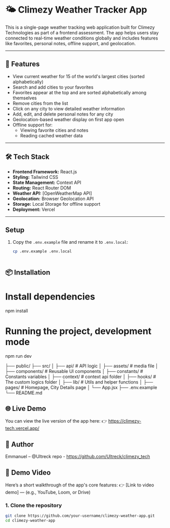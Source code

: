 # 🌤️ Climezy Weather Tracker App

This is a single-page weather tracking web application built for Climezy Technologies as part of a frontend assessment. The app helps users stay connected to real-time weather conditions globally and includes features like favorites, personal notes, offline support, and geolocation.

---

## 🚀 Features

- View current weather for 15 of the world's largest cities (sorted alphabetically)
- Search and add cities to your favorites
- Favorites appear at the top and are sorted alphabetically among themselves
- Remove cities from the list
- Click on any city to view detailed weather information
- Add, edit, and delete personal notes for any city
- Geolocation-based weather display on first app open
- Offline support for:
  - Viewing favorite cities and notes
  - Reading cached weather data

---

## 🛠️ Tech Stack

- **Frontend Framework:** React.js
- **Styling:** Tailwind CSS
- **State Management:** Context API
- **Routing:** React Router DOM
- **Weather API:** [OpenWeatherMap API]
- **Geolocation:** Browser Geolocation API
- **Storage:** Local Storage for offline support
- **Deployment:** Vercel

---

## Setup
1. Copy the `.env.example` file and rename it to `.env.local`:
   ```bash
   cp .env.example .env.local



## 📦 Installation

#  Install dependencies
npm install

# Running the project, development mode
npm run dev

├── public/
├── src/
│   ├── api/        # API logic
│   ├── assets/      # media file
│   ├── components/      # Reusable UI components
│   ├── constants/      # Constants variables
│   ├── context/      # context api folder
│   ├── hooks/           # The custom logics folder
│   ├── lib/           # Utils and helper functions
│   ├── pages/           # Homepage, City Details page
│   └── App.jsx
├── .env.example
└── README.md


## 🌐 Live Demo
You can view the live version of the app here:
👉 https://climezy-tech.vercel.app/

## 🙋 Author
Emmanuel – @Ultreck
repo - https://github.com/Ultreck/climezy_tech

## 🎥 Demo Video
Here’s a short walkthrough of the app's core features:
👉 [Link to video demo] — (e.g., YouTube, Loom, or Drive)



### 1. Clone the repository
```bash
git clone https://github.com/your-username/climezy-weather-app.git
cd climezy-weather-app


